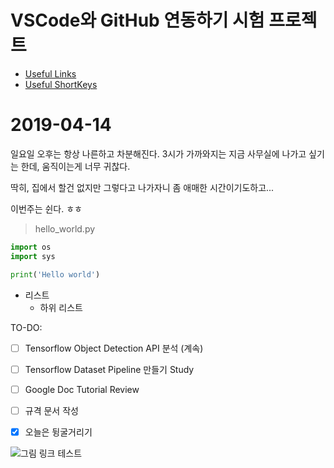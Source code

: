 # VSCode와 GitHub 연동하기 시험 프로젝트

* [Useful Links](https://github.com/elemag1414/GitHub_VSCode/blob/master/usefulLink.md)
* [Useful ShortKeys](https://github.com/elemag1414/GitHub_VSCode/blob/master/shortkey.md)

# 2019-04-14
일요일 오후는 항상 나른하고 차분해진다.
3시가 가까와지는 지금
사무실에 나가고 싶기는 한데,
움직이는게 너무 귀찮다.

딱히, 
집에서 할건 없지만 
그렇다고 나가자니 
좀 애매한 시간이기도하고...

이번주는 쉰다. ㅎㅎ <br>

>hello_world.py
```python
import os
import sys

print('Hello world')
```

* 리스트 
    * 하위 리스트 


TO-DO:
- [ ] Tensorflow Object Detection API 분석 (계속)
- [ ] Tensorflow Dataset Pipeline 만들기 Study
- [ ] Google Doc Tutorial Review
- [ ] 규격 문서 작성
- [x] 오늘은 뒹굴거리기


![그림 링크 테스트](http://www.sclance.com/pngs/animation-png/./animation_png_42992.png)